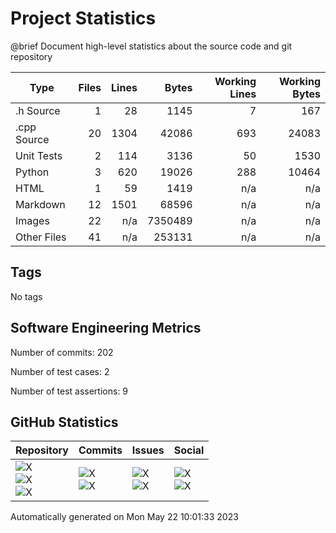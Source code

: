 Project Statistics
==================

@brief Document high-level statistics about the source code and
       git repository

| Type | Files | Lines | Bytes | Working Lines | Working Bytes |
|------|------:|------:|------:|--------------:|--------------:|
|.h Source|1|28|1145|7|167|
|.cpp Source|20|1304|42086|693|24083|
|Unit Tests|2|114|3136|50|1530|
|Python|3|620|19026|288|10464|
|HTML|1|59|1419|n/a|n/a|
|Markdown|12|1501|68596|n/a|n/a|
|Images|22|n/a|7350489|n/a|n/a|
|Other	Files|41|n/a|253131|n/a|n/a|

## Tags
No tags

## Software Engineering Metrics

Number of commits:  202

Number of test cases:  2

Number of test assertions:  9

## GitHub Statistics
| Repository                           | Commits                   | Issues                  | Social                    |
|--------------------------------------|---------------------------|-------------------------|---------------------------|
| ![X](https://img.shields.io/github/languages/code-size/marknelsonengineer/empire?style=plastic) <br/> ![X](https://img.shields.io/github/repo-size/marknelsonengineer/empire?style=plastic) <br/> ![X](https://img.shields.io/github/contributors/marknelsonengineer/empire?style=plastic) | ![X](https://img.shields.io/github/commit-activity/w/marknelsonengineer/empire?style=plastic) <br/> ![X](https://img.shields.io/github/last-commit/marknelsonengineer/empire?style=plastic) | ![X](https://img.shields.io/github/issues-raw/marknelsonengineer/empire?style=plastic) <br/> ![X](https://img.shields.io/github/issues-closed-raw/marknelsonengineer/empire?style=plastic) | ![X](https://img.shields.io/github/forks/marknelsonengineer/empire?style=plastic) <br/> ![X](https://img.shields.io/github/stars/marknelsonengineer/empire?style=plastic) |

Automatically generated on Mon May 22 10:01:33 2023
